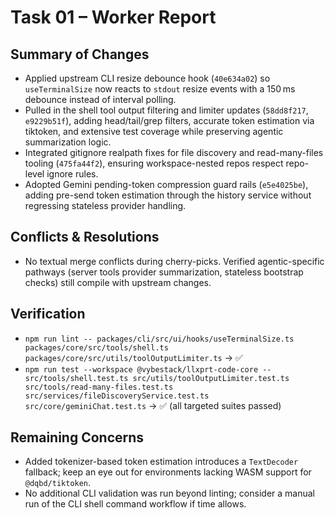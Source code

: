 # Task 01 – Worker Report

## Summary of Changes
- Applied upstream CLI resize debounce hook (`40e634a02`) so `useTerminalSize` now reacts to `stdout` resize events with a 150 ms debounce instead of interval polling.
- Pulled in the shell tool output filtering and limiter updates (`58dd8f217`, `e9229b51f`), adding head/tail/grep filters, accurate token estimation via tiktoken, and extensive test coverage while preserving agentic summarization logic.
- Integrated gitignore realpath fixes for file discovery and read-many-files tooling (`475fa44f2`), ensuring workspace-nested repos respect repo-level ignore rules.
- Adopted Gemini pending-token compression guard rails (`e5e4025be`), adding pre-send token estimation through the history service without regressing stateless provider handling.

## Conflicts & Resolutions
- No textual merge conflicts during cherry-picks. Verified agentic-specific pathways (server tools provider summarization, stateless bootstrap checks) still compile with upstream changes.

## Verification
- `npm run lint -- packages/cli/src/ui/hooks/useTerminalSize.ts packages/core/src/tools/shell.ts packages/core/src/utils/toolOutputLimiter.ts` → ✅
- `npm run test --workspace @vybestack/llxprt-code-core -- src/tools/shell.test.ts src/utils/toolOutputLimiter.test.ts src/tools/read-many-files.test.ts src/services/fileDiscoveryService.test.ts src/core/geminiChat.test.ts` → ✅ (all targeted suites passed)

## Remaining Concerns
- Added tokenizer-based token estimation introduces a `TextDecoder` fallback; keep an eye out for environments lacking WASM support for `@dqbd/tiktoken`.
- No additional CLI validation was run beyond linting; consider a manual run of the CLI shell command workflow if time allows.
